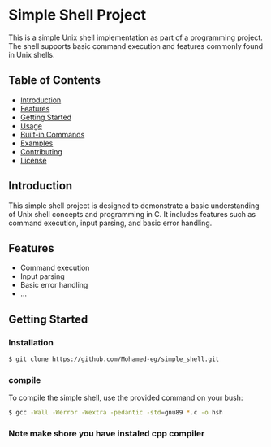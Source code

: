 # Simple Shell Project

This is a simple Unix shell implementation as part of a programming project. The shell supports basic command execution and features commonly found in Unix shells.

## Table of Contents

- [Introduction](#introduction)
- [Features](#features)
- [Getting Started](#getting-started)
- [Usage](#usage)
- [Built-in Commands](#built-in-commands)
- [Examples](#examples)
- [Contributing](#contributing)
- [License](#license)

## Introduction

This simple shell project is designed to demonstrate a basic understanding of Unix shell concepts and programming in C. It includes features such as command execution, input parsing, and basic error handling.

## Features

- Command execution
- Input parsing
- Basic error handling
- ...

## Getting Started
### Installation

```bash
$ git clone https://github.com/Mohamed-eg/simple_shell.git
```
### compile
To compile the simple shell, use the provided command on your bush:

```bash
$ gcc -Wall -Werror -Wextra -pedantic -std=gnu89 *.c -o hsh
```
### Note make shore you have instaled cpp compiler

